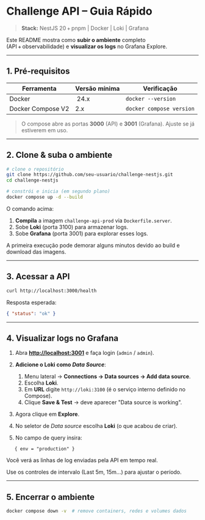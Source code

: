 # Challenge API – Guia Rápido

> **Stack:** NestJS 20 + pnpm | Docker | Loki | Grafana

Este README mostra como **subir o ambiente** completo (API + observabilidade) e **visualizar os logs** no Grafana Explore.

---

## 1. Pré‑requisitos

| Ferramenta        | Versão mínima | Verificação              |
| ----------------- | ------------- | ------------------------ |
| Docker            |  24.x         | `docker --version`       |
| Docker Compose V2 | 2.x           | `docker compose version` |

> O compose abre as portas **3000** (API) e **3001** (Grafana). Ajuste se já estiverem em uso.

---

## 2. Clone & suba o ambiente

```bash
# clone o repositório
git clone https://github.com/seu-usuario/challenge-nestjs.git
cd challenge-nestjs

# constrói e inicia (em segundo plano)
docker compose up -d --build
```

O comando acima:

1. **Compila** a imagem `challenge-api-prod` via `Dockerfile.server`.
2. Sobe **Loki** (porta 3100) para armazenar logs.
3. Sobe **Grafana** (porta 3001) para explorar esses logs.

A primeira execução pode demorar alguns minutos devido ao build e download das imagens.

---

## 3. Acessar a API

```bash
curl http://localhost:3000/health
```

Resposta esperada:

```json
{ "status": "ok" }
```

---

## 4. Visualizar logs no Grafana

1. Abra **[http://localhost:3001](http://localhost:3001)** e faça login (`admin` / `admin`).

2. **Adicione o Loki como _Data Source_**:
   1. Menu lateral → **Connections → Data sources → Add data source**.
   2. Escolha **Loki**.
   3. Em **URL** digite `http://loki:3100` (é o serviço interno definido no Compose).
   4. Clique **Save & Test** → deve aparecer "Data source is working".

3. Agora clique em **Explore**.

4. No seletor de _Data source_ escolha **Loki** (o que acabou de criar).

5. No campo de query insira:

```logql
   { env = "production" }
```

Você verá as linhas de log enviadas pela API em tempo real.

Use os controles de intervalo (Last 5m, 15m…) para ajustar o período.

---

## 5. Encerrar o ambiente

```bash
docker compose down -v  # remove containers, redes e volumes dados
```
